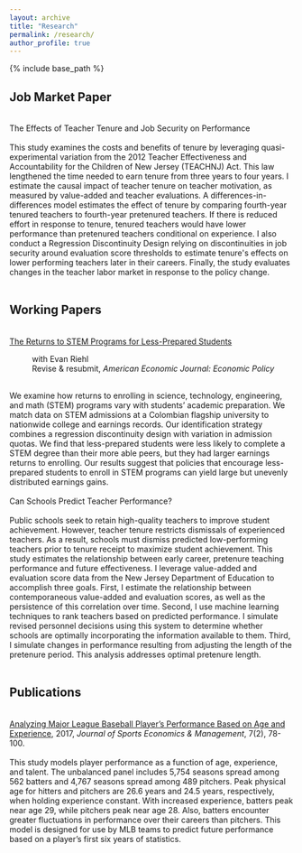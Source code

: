 ```yaml
---
layout: archive
title: "Research"
permalink: /research/
author_profile: true
---
```


{% include base_path %}

<p id="1.5-spaced" style="line-height: 150%;">
<h2> Job Market Paper </h2><br>
<div> The Effects of Teacher Tenure and Job Security on Performance</div> <br>
<div>This study examines the costs and benefits of tenure by leveraging quasi-experimental variation from the 2012 Teacher Effectiveness and Accountability for the Children of New Jersey (TEACHNJ) Act.  This law lengthened the time needed to earn tenure from three years to four years.  I estimate the causal impact of teacher tenure on teacher motivation, as measured by value-added and teacher evaluations.  A differences-in-differences model estimates the effect of tenure by comparing fourth-year tenured teachers to fourth-year pretenured teachers.  If there is reduced effort in response to tenure, tenured teachers would have lower performance than pretenured teachers conditional on experience.  I also conduct a Regression Discontinuity Design relying on discontinuities in job security around evaluation score thresholds to estimate tenure's effects on lower performing teachers later in their careers.  Finally, the study evaluates changes in the teacher labor market in response to the policy change.</div><br>
</p>

<p id="1.5-spaced" style="line-height: 150%;">
<h2> Working Papers </h2><br>
<div><a href="http://kevincng.github.io/files/stem.pdf">The Returns to STEM Programs for Less-Prepared Students</a><br>
<p style="margin-left: 40px"> with Evan Riehl <br>
Revise & resubmit, <i> American Economic Journal: Economic Policy </i> </p> </div> <br>

<div>We examine how returns to enrolling in science, technology, engineering, and math (STEM) programs vary with students’ academic preparation. We match data on STEM admissions at a Colombian flagship university to nationwide college and earnings records. Our identification strategy combines a regression discontinuity design with variation in admission quotas. We find that less-prepared students were less likely to complete a STEM degree than their more able peers, but they had larger earnings returns to enrolling. Our results suggest that policies that encourage less-prepared students to enroll in STEM programs can yield large but unevenly distributed earnings gains.</div> <br>

<div>Can Schools Predict Teacher Performance?</div><br>
<div>Public schools seek to retain high-quality teachers to improve student achievement.  However, teacher tenure restricts dismissals of experienced teachers.  As a result, schools must dismiss predicted low-performing teachers prior to tenure receipt to maximize student achievement.  This study estimates the relationship between early career, pretenure teaching performance and future effectiveness.  I leverage value-added and evaluation score data from the New Jersey Department of Education to accomplish three goals.  First, I estimate the relationship between contemporaneous value-added and evaluation scores, as well as the persistence of this correlation over time.  Second, I use machine learning techniques to rank teachers based on predicted performance.  I simulate revised personnel decisions using this system to determine whether schools are optimally incorporating the information available to them.  Third, I simulate changes in performance resulting from adjusting the length of the pretenure period.  This analysis addresses optimal pretenure length.</div> <br>
</p>

<p id="1.5-spaced" style="line-height: 150%;">
<h2> Publications </h2><br>
<div><a href="http://kevincng.github.io/files/Ng_2017.pdf">Analyzing Major League Baseball Player’s Performance Based on Age and Experience</a>, 2017, <i>Journal of Sports Economics & Management</i>, 7(2), 78-100.</div><br>
<div>This study models player performance as a function of age, experience, and talent. The unbalanced panel includes 5,754 seasons spread among 562 batters and 4,767 seasons spread among 489 pitchers. Peak physical age for hitters and pitchers are 26.6 years and 24.5 years, respectively, when holding experience constant. With increased experience, batters peak near age 29, while pitchers peak near age 28. Also, batters encounter greater fluctuations in performance over their careers than pitchers. This model is designed for use by MLB teams to predict future performance based on a player’s first six years of statistics. </div>
</p>


